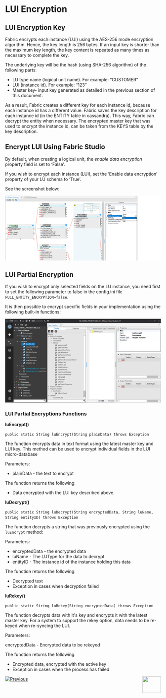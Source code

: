 # LUI Encryption

## LUI Encryption Key
Fabric encrypts each instance (LUI) using the AES-256 mode encryption algorithm. Hence, the key length is 256 bytes. If an input key is shorter than the maximum key length, the key content is repeated as many times as necessary to complete the key.

The underlying key will be the hash (using SHA-256 algorithm) of the following parts:

- LU type name (logical unit name). For example: “CUSTOMER”
- LUI (instance id). For example: “123”
- Master key- input key generated as detailed in the previous section of this document.

As a result, Fabric creates a different key for each instance id, because each instance id has a different value. Fabric saves the key description for each instance id (in the ENTITY table in cassandra). This way, Fabric can decrypt the entity when necessary.
The encrypted master key that was used to encrypt the instance id, can be taken from the KEYS table by the key description.

## Encrypt LUI Using Fabric Studio

By default, when creating a logical unit, the *enable data encryption* property field is set to ‘False’.

If you wish to encrypt each instance (LUI), set the ‘Enable data encryption’ property of your LU schema to ‘True’. 

See the screenshot below:

<img src="/articles/26_fabric_security/images/03_fabric_LUencryption_studio.png">


## LUI Partial Encryption

If you wish to encrypt only selected fields on the LU instance, you need first to set the following parameter to false in the config.ini file ```FULL_ENTITY_ENCRYPTION=false```.

It is then possible to encrypt specific fields in your implementation using the following built-in functions:

<img src="/articles/26_fabric_security/images/04_fabric_LUencryption_LUEncrypt.PNG">


### LUI Partial Encryptions Functions

**luEncrypt()**

```public static String luEncrypt(String plainData) throws Exception```

The function encrypts data in text format using the latest master key and LUI key. This method can be used to encrypt individual fields in the LUI micro-database

Parameters:

- plainData - the text to encrypt


The function returns the following:

- Data encrypted with the LUI key described above.


**luDecrypt()**

```public static String luDecrypt(String encryptedData, String luName, String entityID) throws Exception```

The function decrypts a string that was previously encrypted using the ```luEncrypt``` method:

Parameters:

- encryptedData - the encrypted data
- luName - The LUType for the data to decrypt
- entityID - The instance id of the instance holding this data


The function returns the following:

- Decrypted text
- Exception in cases when decryption failed



**luRekey()** 

```public static String luRekey(String encryptedData) throws Exception```

The function decrypts data with it's key and encrypts it with the latest master key. For a system to support the rekey option, data needs to be re-keyed when re-syncing the LUI.

Parameters:

encryptedData - Encrypted data to be rekeyed


The function returns the following:

- Encrypted data, encrypted with the active key
- Exception in cases when the process has failed



[![Previous](/articles/images/Previous.png)](/articles/26_fabric_security/02_fabric_entities_design.md)[<img align="right" width="60" height="54" src="/articles/images/Next.png">](/articles/26_fabric_security/04_fabric_interfaces_security.md)
